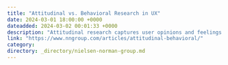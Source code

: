 ```yaml
---
title: "Attitudinal vs. Behavioral Research in UX"
date: 2024-03-01 18:00:00 +0000
dateadded: 2024-03-02 00:01:33 +0000
description: "Attitudinal research captures user opinions and feelings in the form of self-reported data; behavioral research observes user actions."
link: "https://www.nngroup.com/articles/attitudinal-behavioral/"
category:
directory: _directory/nielsen-norman-group.md
---
```

